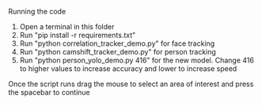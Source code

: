 Running the code

1. Open a terminal in this folder
2. Run "pip install -r requirements.txt"
3. Run "python correlation_tracker_demo.py" for face tracking
4. Run "python camshift_tracker_demo.py" for person tracking
5. Run "python person_yolo_demo.py 416" for the new model.
Change 416 to higher values to increase accuracy and lower to increase speed

Once the script runs drag the mouse to select an area of interest and press the spacebar to continue
